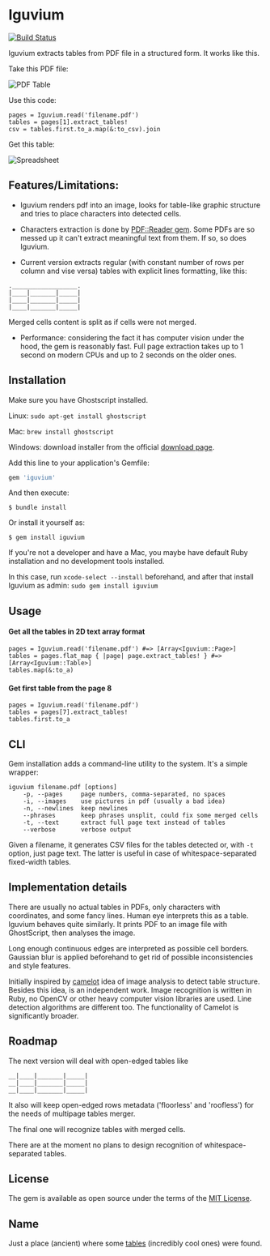 # Iguvium
[![Build Status](https://travis-ci.com/adworse/iguvium.svg?token=pKH4s9rC7sLLfFxdq8b6&branch=master)](https://travis-ci.com/adworse/iguvium)

Iguvium extracts tables from PDF file in a structured form. It works like this.

Take this PDF file:

![PDF Table](https://user-images.githubusercontent.com/8277078/48663021-ba81e580-ea92-11e8-8ca6-53c5cd5c7b1b.png)

Use this code:

```
pages = Iguvium.read('filename.pdf')
tables = pages[1].extract_tables!
csv = tables.first.to_a.map(&:to_csv).join 
```

Get this table:

![Spreadsheet](https://user-images.githubusercontent.com/8277078/48663073-822ed700-ea93-11e8-8924-9974ab5da27b.png)

## Features/Limitations: 
* Iguvium renders pdf into an image, looks for table-like graphic structure and tries to place characters into detected cells.

* Characters extraction is done by [PDF::Reader gem](https://github.com/yob/pdf-reader). Some PDFs are so messed up it can't extract meaningful text from them. If so, so does Iguvium.

* Current version extracts regular (with constant number of rows per column and vise versa) tables with explicit lines formatting, like this:

```
.__________________.
|____|_______|_____|
|____|_______|_____|
|____|_______|_____|
```
  Merged cells content is split as if cells were not merged.

* Performance: considering the fact it has computer vision under the hood, the gem is reasonably fast. Full page extraction takes up to 1 second on modern CPUs and up to 2 seconds on the older ones.


## Installation

Make sure you have Ghostscript installed. 

Linux: `sudo apt-get install ghostscript`

Mac: `brew install ghostscript`

Windows: download installer from the official [download page](https://www.ghostscript.com/download/gsdnld.html).

Add this line to your application's Gemfile:

```ruby
gem 'iguvium'
```

And then execute:

    $ bundle install

Or install it yourself as:

    $ gem install iguvium
    
If you're not a developer and have a Mac, you maybe have default Ruby installation and no development tools installed.

In this case, run `xcode-select --install` beforehand, and after that install Iguvium as admin: `sudo gem install iguvium` 

## Usage

#### Get all the tables in 2D text array format
```
pages = Iguvium.read('filename.pdf') #=> [Array<Iguvium::Page>]
tables = pages.flat_map { |page| page.extract_tables! } #=> [Array<Iguvium::Table>]
tables.map(&:to_a)
```
#### Get first table from the page 8
```
pages = Iguvium.read('filename.pdf')
tables = pages[7].extract_tables!
tables.first.to_a
```

## CLI

Gem installation adds a command-line utility to the system. It's a simple wrapper:

```
iguvium filename.pdf [options]
    -p, --pages     page numbers, comma-separated, no spaces
    -i, --images    use pictures in pdf (usually a bad idea)
    -n, --newlines  keep newlines
    --phrases       keep phrases unsplit, could fix some merged cells
    -t, --text      extract full page text instead of tables
    --verbose       verbose output
```

Given a filename, it generates CSV files for the tables detected or, with `-t` option, 
just page text. The latter is useful in case of whitespace-separated fixed-width tables.  

## Implementation details
There are usually no actual tables in PDFs, only characters with coordinates,
and some fancy lines. Human eye interprets this as a table. Iguvium behaves quite similarly. It prints PDF to an image file with GhostScript, then analyses the image.

Long enough continuous edges are interpreted as possible cell borders. Gaussian blur is applied beforehand to get rid of possible inconsistencies and style features.

Initially inspired by [camelot](https://github.com/socialcopsdev/camelot/) idea of image analysis to detect table structure. Besides this idea, is an independent work. Image recognition is written in Ruby, no OpenCV or other heavy computer vision libraries are used. Line detection algorithms are different too. The functionality of Camelot is significantly broader.

## Roadmap

The next version will deal with open-edged tables like

```
__|____|_______|_____|
__|____|_______|_____|
__|____|_______|_____|
```

It also will keep open-edged rows metadata ('floorless' and 'roofless') for the needs of multipage tables merger.

The final one will recognize tables with merged cells.

There are at the moment no plans to design recognition of whitespace-separated tables.

## License

The gem is available as open source under the terms of the [MIT License](https://opensource.org/licenses/MIT).

## Name

Just a place (ancient) where some [tables](https://en.wikipedia.org/wiki/Iguvine_Tablets) (incredibly cool ones) were found.